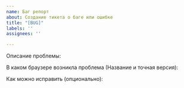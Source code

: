 ```yaml
---
name: Баг репорт
about: Создание тикета о баге или ошибке
title: "[BUG]"
labels: ''
assignees: ''

---
```


Описание проблемы:

В каком браузере возникла проблема (Название и точная версия):

Как можно исправить (опционально):
